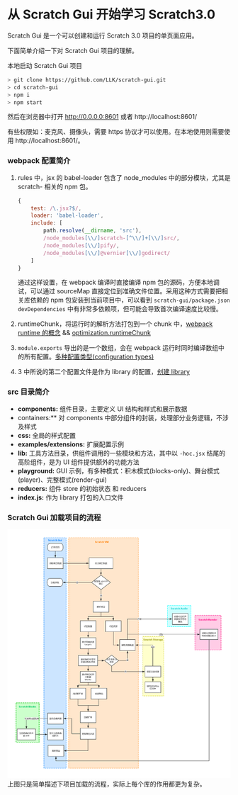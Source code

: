 # 从 Scratch Gui 开始学习 Scratch3.0

Scratch Gui 是一个可以创建和运行 Scratch 3.0 项目的单页面应用。

下面简单介绍一下对 Scratch Gui 项目的理解。

本地启动 Scratch Gui 项目
```bash
> git clone https://github.com/LLK/scratch-gui.git
> cd scratch-gui
> npm i
> npm start
```
然后在浏览器中打开 http://0.0.0.0:8601 或者 http://localhost:8601/

有些权限如：麦克风、摄像头，需要 https 协议才可以使用。在本地使用则需要使用 http://localhost:8601/。

### webpack 配置简介
1. rules 中，jsx 的 babel-loader 包含了 node_modules 中的部分模块，尤其是 scratch- 相关的 npm 包。
    ```javascript
    {
        test: /\.jsx?$/,
        loader: 'babel-loader',
        include: [
            path.resolve(__dirname, 'src'),
            /node_modules[\\/]scratch-[^\\/]+[\\/]src/,
            /node_modules[\\/]pify/,
            /node_modules[\\/]@vernier[\\/]godirect/
        ]
    }
    ```
    通过这样设置，在 webpack 编译时直接编译 npm 包的源码，方便本地调试，可以通过 sourceMap 直接定位到准确文件位置。采用这种方式需要把相关库依赖的 npm 包安装到当前项目中，可以看到 ```scratch-gui/package.json devDependencies``` 中有非常多依赖项，但可能会导致首次编译速度比较慢。

2. runtimeChunk，将运行时的解析方法打包到一个 chunk 中，[webpack runtime 的概念](https://webpack.docschina.org/concepts/manifest/#runtime) &&  [optimization.runtimeChunk](https://webpack.docschina.org/configuration/optimization/#optimization-runtimechunk)

3. ```module.exports``` 导出的是一个数组，会在 webpack 运行时同时编译数组中的所有配置。[多种配置类型(configuration types)](https://webpack.docschina.org/configuration/configuration-types/)

4. 3 中所说的第二个配置文件是作为 library 的配置，[创建 library](https://webpack.docschina.org/guides/author-libraries/#%E5%88%9B%E5%BB%BA%E4%B8%80%E4%B8%AA-library)

### src 目录简介

- **components:** 组件目录，主要定义 UI 结构和样式和展示数据
- containers:** 对 components 中部分组件的封装，处理部分业务逻辑，不涉及样式
- **css:** 全局的样式配置
- **examples/extensions:** 扩展配置示例
- **lib:** 工具方法目录，供组件调用的一些模块和方法，其中以 `-hoc.jsx` 结尾的高阶组件，是为 UI 组件提供额外的功能方法
- **playground:** GUI 示例，有多种模式：积木模式(blocks-only)、舞台模式(player)、完整模式(render-gui)
- **reducers:** 组件 store 的初始状态 和 reducers
- **index.js:** 作为 library 打包的入口文件

### Scratch Gui 加载项目的流程
<img src="./flow.png" />
上图只是简单描述下项目加载的流程，实际上每个库的作用都更为复杂。